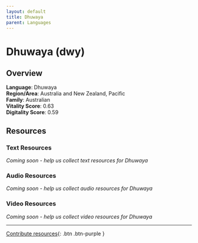 ```yaml
---
layout: default
title: Dhuwaya
parent: Languages
---
```


# Dhuwaya (dwy)

## Overview

**Language**: Dhuwaya  
**Region/Area**: Australia and New Zealand, Pacific  
**Family**: Australian  
**Vitality Score**: 0.63  
**Digitality Score**: 0.59  

## Resources

### Text Resources
*Coming soon - help us collect text resources for Dhuwaya*

### Audio Resources
*Coming soon - help us collect audio resources for Dhuwaya*

### Video Resources
*Coming soon - help us collect video resources for Dhuwaya*

---

[Contribute resources](https://fairtrain.github.io/){: .btn .btn-purple }
